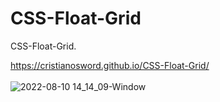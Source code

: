 # CSS-Float-Grid
CSS-Float-Grid.

https://cristianosword.github.io/CSS-Float-Grid/ <br><br>
![2022-08-10 14_14_09-Window](https://user-images.githubusercontent.com/16153844/183975249-8f562152-8258-4946-b59c-e299a31ce560.png)
